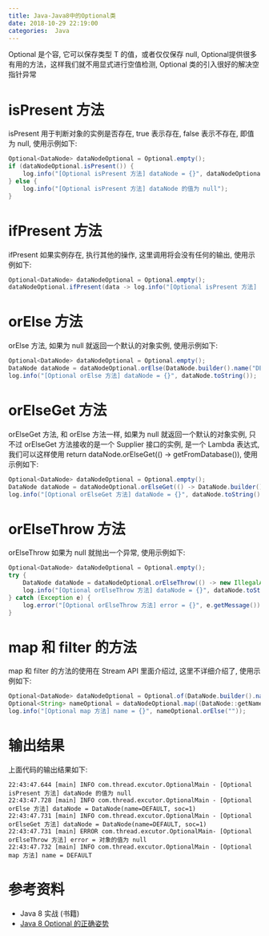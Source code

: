 ```yaml
---
title: Java-Java8中的Optional类
date: 2018-10-29 22:19:00
categories:  Java
---
```


Optional 是个容, 它可以保存类型 T 的值，或者仅仅保存 null, Optional提供很多有用的方法，这样我们就不用显式进行空值检测, Optional 类的引入很好的解决空指针异常

# isPresent 方法

isPresent 用于判断对象的实例是否存在, true 表示存在, false 表示不存在, 即值为 null, 使用示例如下:

```java
Optional<DataNode> dataNodeOptional = Optional.empty();
if (dataNodeOptional.isPresent()) {
    log.info("[Optional isPresent 方法] dataNode = {}", dataNodeOptional.get().toString());
} else {
    log.info("[Optional isPresent 方法] dataNode 的值为 null");
}
```

<!-- more -->

# ifPresent 方法

ifPresent 如果实例存在, 执行其他的操作, 这里调用将会没有任何的输出, 使用示例如下:

```java
Optional<DataNode> dataNodeOptional = Optional.empty();
dataNodeOptional.ifPresent(data -> log.info("[Optional isPresent 方法] dataNode = {}", data.toString()));
```

# orElse 方法

orElse 方法, 如果为 null 就返回一个默认的对象实例, 使用示例如下:

```java
Optional<DataNode> dataNodeOptional = Optional.empty();
DataNode dataNode = dataNodeOptional.orElse(DataNode.builder().name("DEFAULT").soc(1).build());
log.info("[Optional orElse 方法] dataNode = {}", dataNode.toString());
```

# orElseGet 方法

orElseGet 方法, 和 orElse 方法一样, 如果为 null 就返回一个默认的对象实例, 只不过 orElseGet 方法接收的是一个 Supplier 接口的实例, 是一个 Lambda 表达式, 我们可以这样使用 return dataNode.orElseGet(() -> getFromDatabase()), 使用示例如下:

```java
Optional<DataNode> dataNodeOptional = Optional.empty();
DataNode dataNode = dataNodeOptional.orElseGet(() -> DataNode.builder().name("DEFAULT").soc(1).build());
log.info("[Optional orElseGet 方法] dataNode = {}", dataNode.toString());
```

# orElseThrow 方法

orElseThrow 如果为 null 就抛出一个异常, 使用示例如下:

```java
Optional<DataNode> dataNodeOptional = Optional.empty();
try {
    DataNode dataNode = dataNodeOptional.orElseThrow(() -> new IllegalArgumentException("对象的值为 null"));
    log.info("[Optional orElseThrow 方法] dataNode = {}", dataNode.toString());
} catch (Exception e) {
    log.error("[Optional orElseThrow 方法] error = {}", e.getMessage());
}
```

# map 和 filter 的方法

map 和 filter 的方法的使用在 Stream API 里面介绍过, 这里不详细介绍了, 使用示例如下:

```java
Optional<DataNode> dataNodeOptional = Optional.of(DataNode.builder().name("DEFAULT").soc(1).build());
Optional<String> nameOptional = dataNodeOptional.map((DataNode::getName));
log.info("[Optional map 方法] name = {}", nameOptional.orElse(""));
```

# 输出结果

上面代码的输出结果如下:

```text
22:43:47.644 [main] INFO com.thread.excutor.OptionalMain - [Optional isPresent 方法] dataNode 的值为 null
22:43:47.728 [main] INFO com.thread.excutor.OptionalMain - [Optional orElse 方法] dataNode = DataNode(name=DEFAULT, soc=1)
22:43:47.731 [main] INFO com.thread.excutor.OptionalMain - [Optional orElseGet 方法] dataNode = DataNode(name=DEFAULT, soc=1)
22:43:47.731 [main] ERROR com.thread.excutor.OptionalMain- [Optional orElseThrow 方法] error = 对象的值为 null
22:43:47.732 [main] INFO com.thread.excutor.OptionalMain - [Optional map 方法] name = DEFAULT
```

# 参考资料

* Java 8 实战 (书籍)
* [Java 8 Optional 的正确姿势](https://blog.csdn.net/hj7jay/article/details/52459334?utm_source=blogxgwz0)